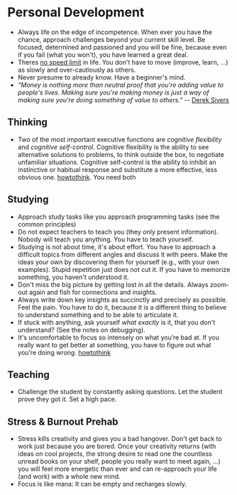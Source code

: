 # Personal Development

* Always life on the edge of incompetence. When ever you have the chance, approach challenges beyond your current skill level. Be focused, determined and passioned and you will be fine, because even if you fail (what you won't), you have learned a great deal.
* Theres [no speed limit][sivers2009kimo] in life. You don't have to move (improve, learn, ...) as slowly and over-cautiously as others.
* Never presume to already know. Have a beginner's mind.
* _"Money is nothing more than neutral proof that you're adding value to people's lives. Making sure you're making money is just a way of making sure you're doing something of value to others."_ -- [Derek Sivers][sivers2008berklee]

## Thinking
* Two of the most important executive functions are _cognitive flexibility_ and _cognitive self-control_. Cognitive flexibility is the ability to see alternative solutions to problems, to think outside the box, to negotiate unfamiliar situations. Cognitive self-control is the ability to inhibit an instinctive or habitual response and substitute a more effective, less obvious one. [howtothink]. You need both

## Studying
* Approach study tasks like you approach programming tasks (see the common principles)
* Do not expect teachers to teach you (they only present information). Nobody will teach you anything. You have to teach yourself.
* Studying is not about time, it's about effort. You have to approach a difficult topics from different angles and discuss it with peers. Make the ideas your own by discovering them for yourself (e.g., with your own examples). Stupid repetition just does not cut it. If you have to memorize something, you haven't understood it.
* Don't miss the big picture by getting lost in all the details. Always zoom-out again and fish for connections and insights.
* Always write down key insights as succinctly and precisely as possible. Feel the pain. You have to do it, because it is a different thing to believe to understand something and to be able to articulate it.
* If stuck with anything, ask yourself _what exactly_ is it, that you don't understand? (See the notes on debugging).
* It's uncomfortable to focus so intensely on what you’re bad at.  If you really want to get better at something, you have to figure out what you’re doing wrong. [howtothink]

## Teaching
* Challenge the student by constantly asking questions. Let the student prove they got it. Set a high pace.

## Stress & Burnout Prehab
* Stress kills creativity and gives you a bad hangover. Don't get back to work just because you are bored. Once your creativity returns (with ideas on cool projects, the strong desire to read one the countless unread books on your shelf, people you really want to meet again, ...) you will feel more energetic than ever and can re-approach your life (and work) with a whole new mind.
* Focus is like mana: It can be empty and recharges slowly.




[sivers2009kimo]: http://sivers.org/kimo
	(There's no speed limit)
[sivers2008berklee]: http://sivers.org/berklee
	(6 things I wish I knew the day I started Berklee)
[howtothink]: http://www.farnamstreetblog.com/2014/02/how-to-think/
    (How to think)
